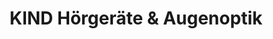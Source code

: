 ---
title: "KIND Hörgeräte & Augenoptik"
url: /freiberg/kind-hoergeraete-und-augenoptik/
shop: Hörgeräte
---